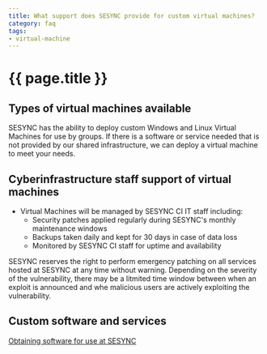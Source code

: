 ```yaml
---
title: What support does SESYNC provide for custom virtual machines?
category: faq
tags:
- virtual-machine
---
```


# {{ page.title }}

## Types of virtual machines available

SESYNC has the ability to deploy custom Windows and Linux Virtual Machines for use by groups. 
If there is a software or service needed that is not provided by our shared infrastructure,
we can deploy a virtual machine to meet your needs.


## Cyberinfrastructure staff support of virtual machines

* Virtual Machines will be managed by SESYNC CI IT staff including:
  * Security patches applied regularly during SESYNC's monthly maintenance windows
  * Backups taken daily and kept for 30 days in case of data loss
  * Monitored by SESYNC CI staff for uptime and availability


SESYNC reserves the right to perform emergency patching on all services hosted at SESYNC at any time without warning.
Depending on the severity of the vulnerability, there may be a litmited time window between when an exploit is announced and whe
malicious users are actively exploiting the vulnerability.
  
## Custom software and services

[Obtaining software for use at SESYNC](/blob/master/_posts/2017-12-18-obtaining-software.md)
 



